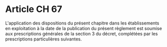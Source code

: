 # Article CH 67

L'application des dispositions du présent chapitre dans les établissements en exploitation à la date de la publication du présent règlement est soumise aux prescriptions générales de la section 3 du décret, complétées par les prescriptions particulières suivantes.
